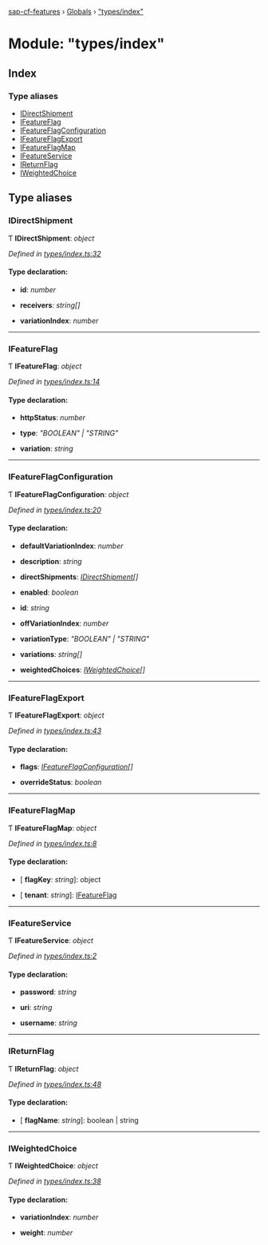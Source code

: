 [sap-cf-features](../README.md) › [Globals](../globals.md) › ["types/index"](_types_index_.md)

# Module: "types/index"

## Index

### Type aliases

* [IDirectShipment](_types_index_.md#idirectshipment)
* [IFeatureFlag](_types_index_.md#ifeatureflag)
* [IFeatureFlagConfiguration](_types_index_.md#ifeatureflagconfiguration)
* [IFeatureFlagExport](_types_index_.md#ifeatureflagexport)
* [IFeatureFlagMap](_types_index_.md#ifeatureflagmap)
* [IFeatureService](_types_index_.md#ifeatureservice)
* [IReturnFlag](_types_index_.md#ireturnflag)
* [IWeightedChoice](_types_index_.md#iweightedchoice)

## Type aliases

###  IDirectShipment

Ƭ **IDirectShipment**: *object*

*Defined in [types/index.ts:32](https://github.com/jowavp/sap-cf-features/blob/1547a1c/src/types/index.ts#L32)*

#### Type declaration:

* **id**: *number*

* **receivers**: *string[]*

* **variationIndex**: *number*

___

###  IFeatureFlag

Ƭ **IFeatureFlag**: *object*

*Defined in [types/index.ts:14](https://github.com/jowavp/sap-cf-features/blob/1547a1c/src/types/index.ts#L14)*

#### Type declaration:

* **httpStatus**: *number*

* **type**: *"BOOLEAN" | "STRING"*

* **variation**: *string*

___

###  IFeatureFlagConfiguration

Ƭ **IFeatureFlagConfiguration**: *object*

*Defined in [types/index.ts:20](https://github.com/jowavp/sap-cf-features/blob/1547a1c/src/types/index.ts#L20)*

#### Type declaration:

* **defaultVariationIndex**: *number*

* **description**: *string*

* **directShipments**: *[IDirectShipment](_types_index_.md#idirectshipment)[]*

* **enabled**: *boolean*

* **id**: *string*

* **offVariationIndex**: *number*

* **variationType**: *"BOOLEAN" | "STRING"*

* **variations**: *string[]*

* **weightedChoices**: *[IWeightedChoice](_types_index_.md#iweightedchoice)[]*

___

###  IFeatureFlagExport

Ƭ **IFeatureFlagExport**: *object*

*Defined in [types/index.ts:43](https://github.com/jowavp/sap-cf-features/blob/1547a1c/src/types/index.ts#L43)*

#### Type declaration:

* **flags**: *[IFeatureFlagConfiguration](_types_index_.md#ifeatureflagconfiguration)[]*

* **overrideStatus**: *boolean*

___

###  IFeatureFlagMap

Ƭ **IFeatureFlagMap**: *object*

*Defined in [types/index.ts:8](https://github.com/jowavp/sap-cf-features/blob/1547a1c/src/types/index.ts#L8)*

#### Type declaration:

* \[ **flagKey**: *string*\]: object

* \[ **tenant**: *string*\]: [IFeatureFlag](_types_index_.md#ifeatureflag)

___

###  IFeatureService

Ƭ **IFeatureService**: *object*

*Defined in [types/index.ts:2](https://github.com/jowavp/sap-cf-features/blob/1547a1c/src/types/index.ts#L2)*

#### Type declaration:

* **password**: *string*

* **uri**: *string*

* **username**: *string*

___

###  IReturnFlag

Ƭ **IReturnFlag**: *object*

*Defined in [types/index.ts:48](https://github.com/jowavp/sap-cf-features/blob/1547a1c/src/types/index.ts#L48)*

#### Type declaration:

* \[ **flagName**: *string*\]: boolean | string

___

###  IWeightedChoice

Ƭ **IWeightedChoice**: *object*

*Defined in [types/index.ts:38](https://github.com/jowavp/sap-cf-features/blob/1547a1c/src/types/index.ts#L38)*

#### Type declaration:

* **variationIndex**: *number*

* **weight**: *number*
